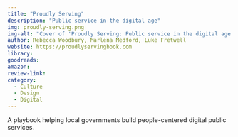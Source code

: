 ```yaml
---
title: "Proudly Serving"
description: "Public service in the digital age"
img: proudly-serving.png
img-alt: "Cover of 'Proudly Serving: Public service in the digital age'"
author: Rebecca Woodbury, Marlena Medford, Luke Fretwell
website: https://proudlyservingbook.com
library: 
goodreads: 
amazon: 
review-link: 
category:
  - Culture
  - Design
  - Digital
---
```


A playbook helping local governments build people-centered digital public services.